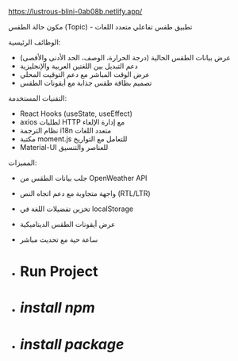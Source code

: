 
https://lustrous-blini-0ab08b.netlify.app/

مكون حالة الطقس (Topic) - تطبيق طقس تفاعلي متعدد اللغات

الوظائف الرئيسية:
- عرض بيانات الطقس الحالية (درجة الحرارة، الوصف، الحد الأدنى والأقصى)
- دعم التبديل بين اللغتين العربية والإنجليزية
- عرض الوقت المباشر مع دعم التوقيت المحلي
- تصميم بطاقة طقس جذابة مع أيقونات الطقس

التقنيات المستخدمة:
- React Hooks (useState, useEffect)
- axios لطلبات HTTP مع إدارة الإلغاء
- نظام الترجمة i18n متعدد اللغات
- مكتبة moment.js للتعامل مع التواريخ
- Material-UI للعناصر والتنسيق

المميزات:
- جلب بيانات الطقس من OpenWeather API
- واجهة متجاوبة مع دعم اتجاه النص (RTL/LTR)
- تخزين تفضيلات اللغة في localStorage
- عرض أيقونات الطقس الديناميكية
- ساعة حية مع تحديث مباشر

- # Run Project

- # _install npm_
- # _install package_
